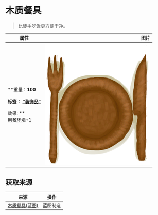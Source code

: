 # 木质餐具  
> 比徒手吃饭更方便干净。  
  
  属性  |   图片   
 ----  |  ----:   
 **重量：**100<br><br>**标签：**	[“装饰品”](tag_Decoration.md)<br><br>** 效果: **<br>[用餐环境](Foodplace.md)+1  |  ![](Sprite/EatingUtensilsWood.png)   
  
## 获取来源  
来源  |  操作  
----  |  ----  
[木质餐具(蓝图)](Bp_EatingUtensilsWooden.md)  |  蓝图制造  
